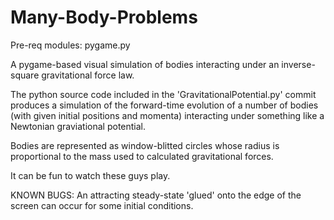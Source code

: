 # Many-Body-Problems
Pre-req modules: pygame.py

A pygame-based visual simulation of bodies interacting under an inverse-square gravitational force law.

The python source code included in the 'GravitationalPotential.py' commit produces a simulation of the forward-time evolution of a number of bodies (with given initial positions and momenta) interacting under something like a Newtonian graviational potential.

Bodies are represented as window-blitted circles whose radius is proportional to the mass used to calculated gravitational forces.

It can be fun to watch these guys play.

KNOWN BUGS: An attracting steady-state 'glued' onto the edge of the screen can occur for some initial conditions.
